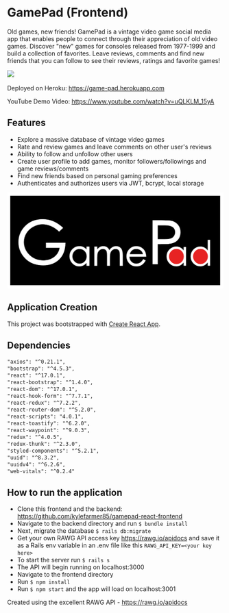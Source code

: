 # 
GamePad (Frontend)
======
Old games, new friends! GamePad is a vintage video game social media app that enables people to connect through their appreciation of old video games. Discover "new" games for consoles released from 1977-1999 and build a collection of favorites. Leave reviews, comments and find new friends that you can follow to see their reviews, ratings and favorite games!

![](gamepad.gif)

Deployed on Heroku: https://game-pad.herokuapp.com

YouTube Demo Video: https://www.youtube.com/watch?v=uQLKLM_15yA

## Features
* Explore a massive database of vintage video games
* Rate and review games and leave comments on other user's reviews
* Ability to follow and unfollow other users
* Create user profile to add games, monitor followers/followings and game reviews/comments
* Find new friends based on personal gaming preferences
* Authenticates and authorizes users via JWT, bcrypt, local storage

![Alt text](src/assets/images/gamepad-logo.png?raw=true 'Logo')

## Application Creation      
  This project was bootstrapped with [Create React App](https://github.com/facebook/create-react-app).

## Dependencies
    "axios": "^0.21.1",
    "bootstrap": "^4.5.3",
    "react": "^17.0.1",
    "react-bootstrap": "^1.4.0",
    "react-dom": "^17.0.1",
    "react-hook-form": "^7.7.1",
    "react-redux": "^7.2.2",
    "react-router-dom": "^5.2.0",
    "react-scripts": "4.0.1",
    "react-toastify": "^6.2.0",
    "react-waypoint": "^9.0.3",
    "redux": "^4.0.5",
    "redux-thunk": "^2.3.0",
    "styled-components": "^5.2.1",
    "uuid": "^8.3.2",
    "uuidv4": "^6.2.6",
    "web-vitals": "^0.2.4"

## How to run the application
  - Clone this frontend and the backend: https://github.com/kylefarmer85/gamepad-react-frontend
  - Navigate to the backend directory and run `$ bundle install`
  - Next, migrate the database `$ rails db:migrate`
  - Get your own RAWG API access key https://rawg.io/apidocs and save it as a Rails env variable in an .env file like this `RAWG_API_KEY=<your key here>`
  - To start the server run `$ rails s`
  - The API will begin running on localhost:3000
  - Navigate to the frontend directory
  - Run `$ npm install`
  - Run `$ npm start` and the app will load on localhost:3001

Created using the excellent RAWG API - https://rawg.io/apidocs
